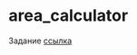 # area_calculator

Задание [ссылка](https://github.com/RinaBoni/mobile-development-6/blob/main/tasks/input%20and%20output(3).md)